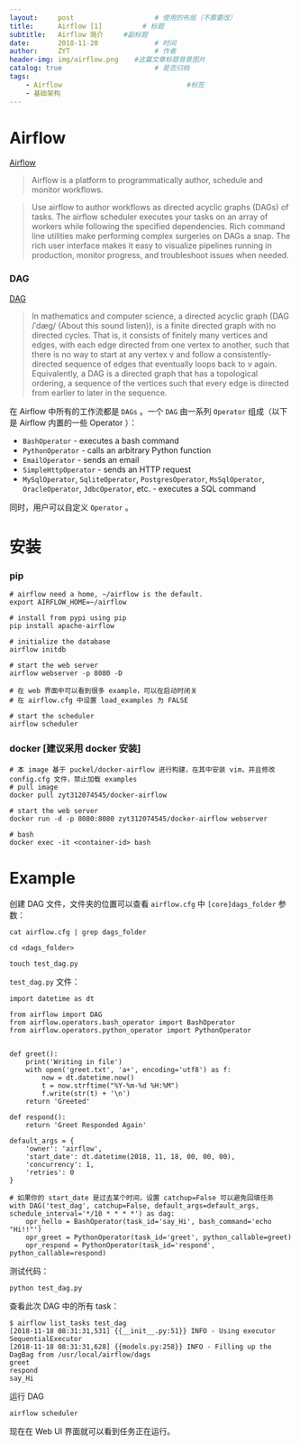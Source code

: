 ```yaml
---
layout:     post                    # 使用的布局（不需要改）
title:      Airflow [1]          # 标题 
subtitle:   Airflow 简介     #副标题
date:       2018-11-20              # 时间
author:     ZYT                     # 作者
header-img: img/airflow.png    #这篇文章标题背景图片
catalog: true                       # 是否归档
tags:
    - Airflow                               #标签
    - 基础架构
---
```


# Airflow

[Airflow](https://github.com/apache/incubator-airflow)

> Airflow is a platform to programmatically author, schedule and monitor workflows.

> Use airflow to author workflows as directed acyclic graphs (DAGs) of tasks. The airflow scheduler executes your tasks on an array of workers while following the specified dependencies. Rich command line utilities make performing complex surgeries on DAGs a snap. The rich user interface makes it easy to visualize pipelines running in production, monitor progress, and troubleshoot issues when needed.

### DAG

[DAG](https://www.wikiwand.com/en/Directed_acyclic_graph)

> In mathematics and computer science, a directed acyclic graph (DAG /ˈdæɡ/ (About this sound listen)), is a finite directed graph with no directed cycles. That is, it consists of finitely many vertices and edges, with each edge directed from one vertex to another, such that there is no way to start at any vertex v and follow a consistently-directed sequence of edges that eventually loops back to v again. Equivalently, a DAG is a directed graph that has a topological ordering, a sequence of the vertices such that every edge is directed from earlier to later in the sequence.

在 Airflow 中所有的工作流都是 `DAGs` 。一个 `DAG` 由一系列 `Operator` 组成（以下是 Airflow 内置的一些 Operator ）：

- `BashOperator` - executes a bash command
- `PythonOperator` - calls an arbitrary Python function
- `EmailOperator` - sends an email
- `SimpleHttpOperator` - sends an HTTP request
- `MySqlOperator`, `SqliteOperator`, `PostgresOperator`, `MsSqlOperator`, `OracleOperator`, `JdbcOperator`, etc. - executes a SQL command

同时，用户可以自定义 `Operator` 。

# 安装

### pip

```
# airflow need a home, ~/airflow is the default.
export AIRFLOW_HOME=~/airflow

# install from pypi using pip
pip install apache-airflow

# initialize the database
airflow initdb

# start the web server
airflow webserver -p 8080 -D

# 在 web 界面中可以看到很多 example，可以在启动时闭关
# 在 airflow.cfg 中设置 load_examples 为 FALSE

# start the scheduler
airflow scheduler
```

### docker [建议采用 docker 安装]

```
# 本 image 基于 puckel/docker-airflow 进行构建，在其中安装 vim，并且修改 config.cfg 文件，禁止加载 examples
# pull image
docker pull zyt312074545/docker-airflow

# start the web server
docker run -d -p 8080:8080 zyt312074545/docker-airflow webserver

# bash
docker exec -it <container-id> bash
```

# Example

创建 DAG 文件，文件夹的位置可以查看 `airflow.cfg` 中 `[core]dags_folder` 参数：

```
cat airflow.cfg | grep dags_folder

cd <dags_folder>

touch test_dag.py
```

`test_dag.py` 文件：

```
import datetime as dt

from airflow import DAG
from airflow.operators.bash_operator import BashOperator
from airflow.operators.python_operator import PythonOperator


def greet():
    print('Writing in file')
    with open('greet.txt', 'a+', encoding='utf8') as f:
        now = dt.datetime.now()
        t = now.strftime("%Y-%m-%d %H:%M")
        f.write(str(t) + '\n')
    return 'Greeted'

def respond():
    return 'Greet Responded Again'

default_args = {
    'owner': 'airflow',
    'start_date': dt.datetime(2018, 11, 18, 00, 00, 00),
    'concurrency': 1,
    'retries': 0
}

# 如果你的 start_date 是过去某个时间，设置 catchup=False 可以避免回填任务
with DAG('test_dag', catchup=False, default_args=default_args, schedule_interval='*/10 * * * *') as dag:
    opr_hello = BashOperator(task_id='say_Hi', bash_command='echo "Hi!!"')
    opr_greet = PythonOperator(task_id='greet', python_callable=greet)
    opr_respond = PythonOperator(task_id='respond', python_callable=respond)
```

测试代码：

```
python test_dag.py
```

查看此次 DAG 中的所有 task：

```
$ airflow list_tasks test_dag
[2018-11-18 08:31:31,531] {{__init__.py:51}} INFO - Using executor SequentialExecutor
[2018-11-18 08:31:31,628] {{models.py:258}} INFO - Filling up the DagBag from /usr/local/airflow/dags
greet
respond
say_Hi
```

运行 DAG

```
airflow scheduler
```

现在在 Web UI 界面就可以看到任务正在运行。
